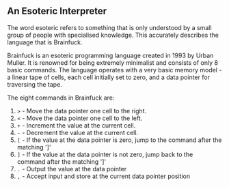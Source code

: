 ## An Esoteric Interpreter

The word esoteric refers to something that is only understood by a small group of people with specialised knowledge. This accurately describes the language that is Brainfuck.


Brainfuck is an esoteric programming language created in 1993 by Urban Muller. It is renowned for being extremely minimalist and consists of only 8 basic commands. The language operates with a very basic memory model - a linear tape of cells, each cell initially set to zero, and a data pointer for traversing the tape.

The eight commands in Brainfuck are:

1. `>` - Move the data pointer one cell to the right.
2. `<` - Move the data pointer one cell to the left.
3. `+` - Increment the value at the current cell.
4. `-` - Decrement the value at the current cell.
5. `[` - If the value at the data pointer is zero, jump to the command after the matching ']'
6. `]` - If the value at the data pointer is not zero, jump back to the command after the matching ']'
7. `.` - Output the value at the data pointer
8. `,` - Accept input and store at the current data pointer position

